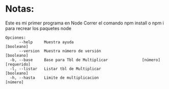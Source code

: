 # Notas:
Este es mi primer programa en Node
Correr el comando npm install o npm i para recrear los paquetes node
```
Opciones:
      --help     Muestra ayuda                                        [booleano]
      --version  Muestra número de versión                            [booleano]
  -b, --base     Base para Tbl de Multiplicar               [número] [requerido]
  -l, --listar   Listar tbl de Multiplicar                            [booleano]
  -h, --hasta    Limite de multiplicacion                               [número]

```
